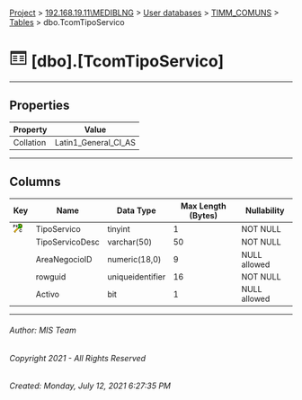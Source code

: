 #### 

[Project](../../../../index.md) > [192.168.19.11\\MEDIBLNG](../../../index.md) > [User databases](../../index.md) > [TIMM_COMUNS](../index.md) > [Tables](Tables.md) > dbo.TcomTipoServico

# ![Tables](../../../../Images/Table32.png) [dbo].[TcomTipoServico]

---

## <a name="#properties"></a>Properties

| Property | Value |
|---|---|
| Collation | Latin1_General_CI_AS |


---

## <a name="#columns"></a>Columns

| Key | Name | Data Type | Max Length (Bytes) | Nullability |
|---|---|---|---|---|
| [![Cluster Primary Key PK_TcomTipoServico: TipoServico](../../../../Images/pkcluster.png)](#indexes) | TipoServico | tinyint | 1 | NOT NULL |
|  | TipoServicoDesc | varchar(50) | 50 | NOT NULL |
|  | AreaNegocioID | numeric(18,0) | 9 | NULL allowed |
|  | rowguid | uniqueidentifier | 16 | NOT NULL |
|  | Activo | bit | 1 | NULL allowed |


---

###### Author:  MIS Team

###### Copyright 2021 - All Rights Reserved

###### Created: Monday, July 12, 2021 6:27:35 PM

